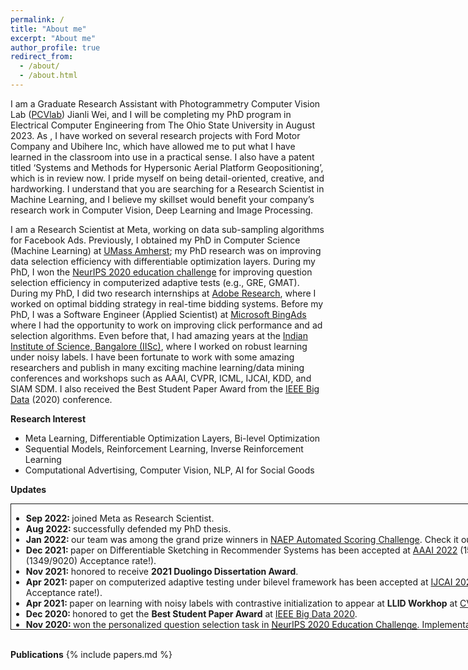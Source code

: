 ```yaml
---
permalink: /
title: "About me"
excerpt: "About me"
author_profile: true
redirect_from: 
  - /about/
  - /about.html
---
```

I am a Graduate Research Assistant with Photogrammetry Computer Vision Lab ([PCVlab](https://u.osu.edu/pcvlab/))
Jianli Wei, and I will be completing my PhD program in Electrical Computer Engineering from The Ohio State University in August 2023. As , I have worked on several research projects with Ford Motor Company and Ubihere Inc, which have allowed me to put what I have learned in the classroom into use in a practical sense. I also have a patent titled ‘Systems and Methods for Hypersonic Aerial Platform Geopositioning’, which is in review now. I pride myself on being detail-oriented, creative, and hardworking.  I understand that you are searching for a Research Scientist in Machine Learning, and I believe my skillset would benefit your company’s research work in Computer Vision, Deep Learning and Image Processing.

I am a Research Scientist at Meta, working on data sub-sampling algorithms for Facebook Ads. Previously, I obtained my PhD in Computer Science (Machine Learning) at [UMass Amherst](https://www.cics.umass.edu/); my PhD research was on improving data selection efficiency with differentiable optimization layers.  During my PhD, I won the [NeurIPS 2020 education challenge](https://eedi.com/projects/neurips-education-challenge) for improving question selection efficiency in computerized adaptive tests (e.g., GRE, GMAT). During my PhD, I did two research internships at [Adobe Research](https://research.adobe.com/), where I worked on optimal bidding strategy in real-time bidding systems. Before my PhD, I was a Software Engineer (Applied Scientist) at [Microsoft BingAds](https://www.microsoft.com/en-in/msidc/bangalore-campus.aspx) where I had the opportunity to work on improving click performance and ad selection algorithms. Even before that, I had amazing years at the [Indian Institute of Science, Bangalore (IISc)](http://www.ee.iisc.ac.in/), where I worked on robust learning under noisy labels. I have been fortunate to work with some amazing researchers and publish in many exciting machine learning/data mining conferences and workshops such as AAAI, CVPR, ICML, IJCAI, KDD, and SIAM SDM. I also received the Best Student Paper Award from the [IEEE Big Data](https://bigdataieee.org/BigData2020/index.html) (2020) conference. 

<!-- **Biased Personal Views**

My broad goal is to learn *anything and everything* and avoid introducing **any** human domain knowledge in the learning framework (apologies to many great minds). In *most cases*, I am influenced by [The Bitter Lesson](http://www.incompleteideas.net/IncIdeas/BitterLesson.html). Stay foolish and let the *Data* speak! Opinions expressed are solely my own and do not express the views or opinions of my employer. -->

**Research Interest**
  * Meta Learning, Differentiable Optimization Layers, Bi-level Optimization
  * Sequential Models, Reinforcement Learning, Inverse Reinforcement Learning
  * Computational Advertising, Computer Vision, NLP, AI for Social Goods

**Updates**
<div class="posts-wrapper">
    <div class="post" style="width:800px;height:200px;border:1px solid;overflow:auto">
        <ul class="news">
            <li><strong>Sep 2022: </strong>joined Meta as Research Scientist.
            </li>
            <li><strong>Aug 2022: </strong>successfully defended my PhD thesis.
            </li>
            <li><strong>Jan 2022: </strong>our team was among the grand prize winners in  <a href="https://github.com/NAEP-AS-Challenge/info">NAEP Automated Scoring Challenge</a>. Check it out <a href="https://github.com/NAEP-AS-Challenge/info/blob/main/results.md">here</a>.
            </li>
            <li><strong>Dec 2021: </strong>paper on Differentiable Sketching in Recommender Systems has been accepted at <a href="https://aaai.org/Conferences/AAAI-22/">AAAI 2022</a> (15% (1349/9020) Acceptance rate!).
            </li>
            <li><strong>Nov 2021: </strong> honored to receive <strong> 2021 Duolingo Dissertation Award</strong>.
            </li>
            <li><strong>Apr 2021: </strong>paper on computerized adaptive testing under bilevel framework has been accepted at <a href="https://ijcai-21.org/">IJCAI 2021</a> (13.9% Acceptance rate!).
            </li>
            <li><strong>Apr 2021: </strong>paper on learning with noisy labels with contrastive initialization to appear at <strong>LLID Workhop</strong> at <a href="https://l2id.github.io/index.html">CVPR 2021</a>.
            </li>
            <li><strong>Dec 2020: </strong>honored to get the <strong>Best Student Paper Award</strong> at <a href="https://bigdataieee.org/BigData2020/">IEEE Big Data 2020</a>.
            </li>
            <li><strong>Nov 2020: </strong>won the personalized question selection task in  <a href="https://competitions.codalab.org/competitions/25449">NeurIPS 2020 Education Challenge</a>. Implementation is publicly <a href="https://github.com/arghosh/NeurIPSEducation2020">available</a>.
            </li>
            <li><strong>Nov 2020: </strong>paper on robust sample reweighting strategy without gold samples to appear at <a href="http://wacv2021.thecvf.com/home">WACV 2021</a>. Paper/codes will be released soon.
            </li>
            <li><strong>Nov 2020: </strong>paper on optimal career trajectory modeling to appear at <a href="https://bigdataieee.org/BigData2020/">IEEE Big Data 2020</a>. Paper/codes will be released soon.
            </li>
            <li><strong>Sep 2020: </strong>will be serving as Program committee member for <a href="https://aaai.org/Conferences/AAAI-21/">AAAI 2021</a> and <a href="http://wacv2021.thecvf.com/home">WACV 2021</a> .
            </li>
            <li><strong>Aug 2020: </strong>selected for <a href="https://www.kdd.org/kdd2020/">KDD 2020</a> Student Award!
            </li>
            <li><strong>May 2020: </strong>paper on knowledge tracing to appear at <a href="https://www.kdd.org/kdd2020/">KDD 2020</a>. Paper/codes/data will be released soon.
            </li>
            <li><strong>Mar 2020: </strong>selected for <a href="https://www.siam.org/conferences/cm/lodging-and-support/travel-support/sdm20-travel-support">SIAM SDM Student Travel Award</a>.
            </li>
            <li><strong>Dec 2019: </strong>paper on <a href="https://arxiv.org/pdf/2004.00100">optimal bidding strategy</a> to appear at SIAM SDM 2020.
            </li>
            <!-- <li><strong>Jun 2019: </strong>paper on <a href="https://arxiv.org/pdf/2001.06587">bid landscape forecasting</a> to appear at ECML-PKDD 2019.
            </li> -->
            <li><strong>May 2019: </strong>paper on <a href="https://pdfs.semanticscholar.org/cdbe/99c87f0e94e363acba70b015360ec7d63521.pdf">point processes</a> to appear at ICML Time series workshop 2019.
            </li>
            <li><strong>May 2019: </strong> will be joining Adobe Research, San Jose for internship (again).
            </li>
            <li><strong>Sep 2018: </strong> had a great summer at Adobe Research, San Jose.
            </li>
            <li><strong>Aug 2017: </strong> last day at Microsoft!
            </li>
            <li><strong>Jul 2017: </strong> will be joining UMass Amherst for PhD in Computer Science.
            </li>
            <li><strong>Feb 2017: </strong>paper on <a href="http://www.aaai.org/ocs/index.php/AAAI/AAAI17/paper/download/14759/14355">robust loss functions for deep networks</a> to appear at AAAI 2017.
            </li>
            <!-- <li><strong>Jan 2017: </strong>paper on <a href="https://arxiv.org/pdf/1605.06296.pdf">robustness of decision trees</a> to appear at PAKDD 2017.
            </li> -->
        </ul>
    </div>
</div>
<br/>

**Publications**
{% include papers.md %}
